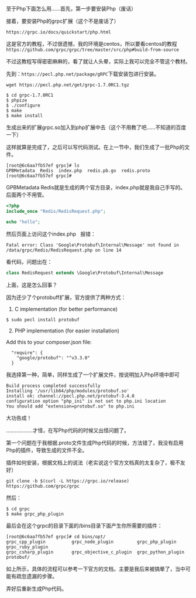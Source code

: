 
至于Php下面怎么用……首先，第一步要安装Php（废话）  

接着，要安装Php的grpc扩展（这个不是废话了）  

`https://grpc.io/docs/quickstart/php.html`  

这是官方的教程，不过很遗憾，我的环境是centos，所以要看centos的教程`https://github.com/grpc/grpc/tree/master/src/php#build-from-source`  

不过这教程写得密密麻麻的，看了就让人头晕，实际上我可以完全不管这个教材。  

先到：`https://pecl.php.net/package/gRPC`下载安装包进行安装。  

`wget https://pecl.php.net/get/grpc-1.7.0RC1.tgz`
```
$ cd grpc-1.7.0RC1  
$ phpize
$ ./configure
$ make
$ make install
```

生成出来的扩展grpc.so加入到php扩展中去（这个不用教了吧……不知道的百度一下）  

这样就算是完成了，之后可以写代码测试。在上一节中，我们生成了一批Php的文件。  

```
[root@6c6aa7fb57ef grpc]# ls
GPBMetadata  Redis  index.php  redis.pb.go  redis.proto
[root@6c6aa7fb57ef grpc]# 
```
GPBMetadata  Redis就是生成的两个官方目录，index.php就是我自己手写的。后面两个不用管。  
```php
<?php
include_once "Redis/RedisRequest.php";

echo "hello";
```

然后页面上访问这个index.php  
报错：
```
Fatal error: Class 'Google\Protobuf\Internal\Message' not found in /data/grpc/Redis/RedisRequest.php on line 14
```

看代码，问题出在：  

```php
class RedisRequest extends \Google\Protobuf\Internal\Message
```
上面，这是怎么回事？  

因为还少了个protobuff扩展，官方提供了两种方式：  

1. C implementation (for better performance)
```
$ sudo pecl install protobuf
```

2. PHP implementation (for easier installation)

Add this to your composer.json file:
```
  "require": {
    "google/protobuf": "^v3.3.0"
  }
```

我选择第一种，简单，同样生成了一个扩展文件，按说明加入Php环境中即可  

```
Build process completed successfully
Installing '/usr/lib64/php/modules/protobuf.so'
install ok: channel://pecl.php.net/protobuf-3.4.0
configuration option "php_ini" is not set to php.ini location
You should add "extension=protobuf.so" to php.ini
```

大功告成！  

………………才怪，在写Php代码的时候又出怪问题了。  

第一个问题在于我根据.proto文件生成Php代码的时候，方法错了，我没有启用Php的插件，导致生成的文件不全。  

插件如何安装，根据文档上的说法（老实说这个官方文档真的太复杂了，极不友好）  

`git clone -b $(curl -L https://grpc.io/release) https://github.com/grpc/grpc`  

然后：  
```
$ cd grpc
$ make grpc_php_plugin
```

最后会在这个grpc的目录下面的/bins目录下面产生你所需要的插件：  
```
[root@6c6aa7fb57ef grpc]# cd bins/opt/
grpc_cpp_plugin          grpc_node_plugin         grpc_php_plugin          grpc_ruby_plugin
grpc_csharp_plugin       grpc_objective_c_plugin  grpc_python_plugin       protobuf/
```
如上所示，具体的流程可以参考一下官方的文档，主要是我后来被搞晕了，当中可能有疏忽遗漏的步骤。  

弄好后重新生成Php代码。  


